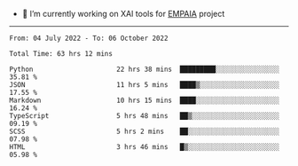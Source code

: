 - 🔭 I’m currently working on XAI tools for [EMPAIA](https://en.empaia.org/) project

---

<!--START_SECTION:waka-->

```text
From: 04 July 2022 - To: 06 October 2022

Total Time: 63 hrs 12 mins

Python                     22 hrs 38 mins  █████████░░░░░░░░░░░░░░░░   35.81 %
JSON                       11 hrs 5 mins   ████▒░░░░░░░░░░░░░░░░░░░░   17.55 %
Markdown                   10 hrs 15 mins  ████░░░░░░░░░░░░░░░░░░░░░   16.24 %
TypeScript                 5 hrs 48 mins   ██▒░░░░░░░░░░░░░░░░░░░░░░   09.19 %
SCSS                       5 hrs 2 mins    ██░░░░░░░░░░░░░░░░░░░░░░░   07.98 %
HTML                       3 hrs 46 mins   █▒░░░░░░░░░░░░░░░░░░░░░░░   05.98 %
```

<!--END_SECTION:waka-->
